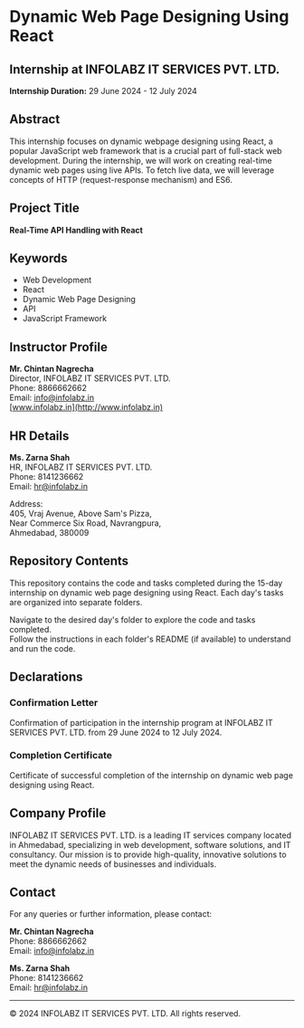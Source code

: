 # Dynamic Web Page Designing Using React

## Internship at INFOLABZ IT SERVICES PVT. LTD.

**Internship Duration:** 29 June 2024 - 12 July 2024

## Abstract
This internship focuses on dynamic webpage designing using React, a popular JavaScript web framework that is a crucial part of full-stack web development. During the internship, we will work on creating real-time dynamic web pages using live APIs. To fetch live data, we will leverage concepts of HTTP (request-response mechanism) and ES6.

## Project Title
**Real-Time API Handling with React**

## Keywords
- Web Development
- React
- Dynamic Web Page Designing
- API
- JavaScript Framework

## Instructor Profile
**Mr. Chintan Nagrecha**  
Director, INFOLABZ IT SERVICES PVT. LTD.  
Phone: 8866662662  
Email: [info@infolabz.in](mailto:info@infolabz.in)  
[www.infolabz.in](http://www.infolabz.in)

## HR Details
**Ms. Zarna Shah**  
HR, INFOLABZ IT SERVICES PVT. LTD.  
Phone: 8141236662  
Email: [hr@infolabz.in](mailto:hr@infolabz.in)

Address:  
405, Vraj Avenue, Above Sam's Pizza,  
Near Commerce Six Road, Navrangpura,  
Ahmedabad, 380009

## Repository Contents
This repository contains the code and tasks completed during the 15-day internship on dynamic web page designing using React. Each day's tasks are organized into separate folders.

Navigate to the desired day's folder to explore the code and tasks completed.  
Follow the instructions in each folder's README (if available) to understand and run the code.

## Declarations
### Confirmation Letter
Confirmation of participation in the internship program at INFOLABZ IT SERVICES PVT. LTD. from 29 June 2024 to 12 July 2024.

### Completion Certificate
Certificate of successful completion of the internship on dynamic web page designing using React.

## Company Profile
INFOLABZ IT SERVICES PVT. LTD. is a leading IT services company located in Ahmedabad, specializing in web development, software solutions, and IT consultancy. Our mission is to provide high-quality, innovative solutions to meet the dynamic needs of businesses and individuals.

## Contact
For any queries or further information, please contact:

**Mr. Chintan Nagrecha**  
Phone: 8866662662  
Email: [info@infolabz.in](mailto:info@infolabz.in)

**Ms. Zarna Shah**  
Phone: 8141236662  
Email: [hr@infolabz.in](mailto:hr@infolabz.in)

---

© 2024 INFOLABZ IT SERVICES PVT. LTD. All rights reserved.
